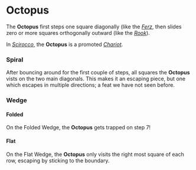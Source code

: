 # Octopus

The **Octopus** first steps one square diagonally (like the
[*Ferz*](ferz.html), then slides zero or more squares 
orthogonally outward (like the [*Rook*](rook.html)).

In [*Scirocco*](#chess-v:rules/scirocco), the **Octopus** is
a promoted [*Chariot*](chariot.html).

### Spiral

After bouncing around for the first couple of steps, all 
squares the **Octopus** vists on the two main diagonals.
This makes it an escaping piece, but one which escapes 
in multiple directions; a feat we have not seen before.

### Wedge

#### Folded

On the Folded Wedge, the **Octopus** gets trapped on step 7!

#### Flat

On the Flat Wedge, the **Octopus** only visits the right most
square of each row, escaping by sticking to the boundary.
